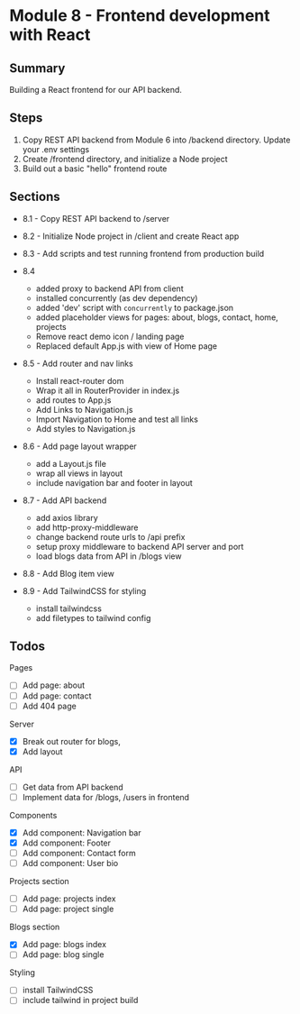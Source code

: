 # Module 8 - Frontend development with React

## Summary

Building a React frontend for our API backend.

## Steps

1. Copy REST API backend from Module 6 into /backend directory. Update your .env settings
2. Create /frontend directory, and initialize a Node project
3. Build out a basic "hello" frontend route

## Sections

- 8.1 - Copy REST API backend to /server
- 8.2 - Initialize Node project in /client and create React app
- 8.3 - Add scripts and test running frontend from production build
- 8.4

  - added proxy to backend API from client
  - installed concurrently (as dev dependency)
  - added 'dev' script with `concurrently` to package.json
  - added placeholder views for pages: about, blogs, contact, home, projects
  - Remove react demo icon / landing page
  - Replaced default App.js with view of Home page

- 8.5 - Add router and nav links

  - Install react-router dom
  - Wrap it all in RouterProvider in index.js
  - add routes to App.js
  - Add Links to Navigation.js
  - Import Navigation to Home and test all links
  - Add styles to Navigation.js

- 8.6 - Add page layout wrapper

  - add a Layout.js file
  - wrap all views in layout
  - include navigation bar and footer in layout

- 8.7 - Add API backend

  - add axios library
  - add http-proxy-middleware
  - change backend route urls to /api prefix
  - setup proxy middleware to backend API server and port
  - load blogs data from API in /blogs view

- 8.8 - Add Blog item view
- 8.9 - Add TailwindCSS for styling

  - install tailwindcss
  - add filetypes to tailwind config

## Todos

Pages

- [ ] Add page: about
- [ ] Add page: contact
- [ ] Add 404 page

Server

- [x] Break out router for blogs,
- [x] Add layout

API

- [ ] Get data from API backend
- [ ] Implement data for /blogs, /users in frontend

Components

- [x] Add component: Navigation bar
- [x] Add component: Footer
- [ ] Add component: Contact form
- [ ] Add component: User bio

Projects section

- [ ] Add page: projects index
- [ ] Add page: project single

Blogs section

- [x] Add page: blogs index
- [ ] Add page: blog single

Styling

- [ ] install TailwindCSS
- [ ] include tailwind in project build
